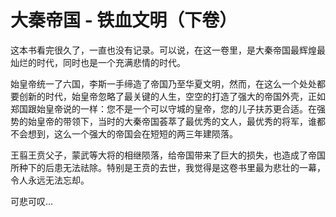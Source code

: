 # 大秦帝国 - 铁血文明（下卷）

这本书看完很久了，一直也没有记录。可以说，在这一卷里，是大秦帝国最辉煌最灿烂的时代，同时也是一个充满悲情的时代。

始皇帝统一了六国，李斯一手缔造了帝国乃至华夏文明，然而，在这么一个处处都要创新的时代，始皇帝忽略了最关键的人生，空空的打造了强大的帝国外壳，正如郑国跟始皇帝说的一样：您不是一个可以守城的皇帝，您的儿子扶苏更合适。在强势的始皇帝的带领下，当时的大秦帝国荟萃了最优秀的文人，最优秀的将军，谁都不会想到，这么一个强大的帝国会在短短的两三年建陨落。

王翦王贲父子，蒙武等大将的相继陨落，给帝国带来了巨大的损失，也造成了帝国所种下的后患无法祛除。特别是王贲的去世，我觉得是这卷书里最为悲壮的一幕，令人永远无法忘却。

可悲可叹…
